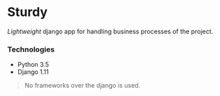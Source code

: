 # Sturdy

*Lightweight* django app for handling business processes of the project.

### Technologies

- Python 3.5
- Django 1.11

> No frameworks over the django is used.
